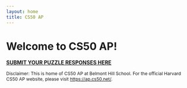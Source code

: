 ```yaml
---
layout: home
title: CS50 AP
---
```

# Welcome to CS50 AP!

**[SUBMIT YOUR PUZZLE RESPONSES HERE](https://goo.gl/forms/lJAu0kWVXifTKgZi1)**

<div style="font-size:12px;">
    Disclaimer: This is home of CS50 AP at Belmont Hill School. For the official Harvard CS50 AP website, please visit <a href="https://ap.cs50.net/">https://ap.cs50.net/</a>.
</div>
